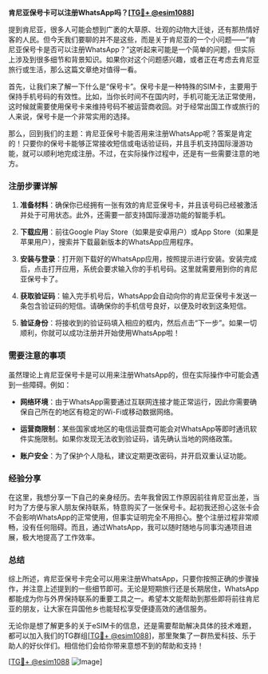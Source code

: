 **肯尼亚保号卡可以注册WhatsApp吗？[[TG💪+ @esim1088](https://t.me/s/esim1088)]**

提到肯尼亚，很多人可能会想到广袤的大草原、壮观的动物大迁徙，还有那热情好客的人民。但今天我们要聊的并不是这些，而是关于肯尼亚的一个小问题——“肯尼亚保号卡是否可以注册WhatsApp？”这听起来可能是一个简单的问题，但实际上涉及到很多细节和背景知识。如果你对这个问题感兴趣，或者正在考虑去肯尼亚旅行或生活，那么这篇文章绝对值得一看。

首先，让我们来了解一下什么是“保号卡”。保号卡是一种特殊的SIM卡，主要用于保持手机号码的有效性。比如，当你长时间不在国内时，手机可能无法正常使用，这时候就需要使用保号卡来维持号码不被运营商收回。对于经常出国工作或旅行的人来说，保号卡是一个非常实用的选择。

那么，回到我们的主题：肯尼亚保号卡能否用来注册WhatsApp呢？答案是肯定的！只要你的保号卡能够正常接收短信或电话验证码，并且手机支持国际漫游功能，就可以顺利地完成注册。不过，在实际操作过程中，还是有一些需要注意的地方。

### 注册步骤详解

1. **准备材料**：确保你已经拥有一张有效的肯尼亚保号卡，并且该号码已经被激活并处于可用状态。此外，还需要一部支持国际漫游功能的智能手机。
   
2. **下载应用**：前往Google Play Store（如果是安卓用户）或App Store（如果是苹果用户），搜索并下载最新版本的WhatsApp应用程序。

3. **安装与登录**：打开刚下载好的WhatsApp应用，按照提示进行安装。安装完成后，点击打开应用，系统会要求输入你的手机号码。这里就需要用到你的肯尼亚保号卡了。

4. **获取验证码**：输入完手机号后，WhatsApp会自动向你的肯尼亚保号卡发送一条包含验证码的短信。请确保你的手机信号良好，以便及时收到这条短信。

5. **验证身份**：将接收到的验证码填入相应的框内，然后点击“下一步”。如果一切顺利，你就可以成功注册并开始使用WhatsApp啦！

### 需要注意的事项

虽然理论上肯尼亚保号卡是可以用来注册WhatsApp的，但在实际操作中可能会遇到一些障碍。例如：

- **网络环境**：由于WhatsApp需要通过互联网连接才能正常运行，因此你需要确保自己所在的地区有稳定的Wi-Fi或移动数据网络。
  
- **运营商限制**：某些国家或地区的电信运营商可能会对WhatsApp等即时通讯软件实施限制。如果你发现无法收到验证码，请先确认当地的网络政策。

- **账户安全**：为了保护个人隐私，建议定期更改密码，并开启双重认证功能。

### 经验分享

在这里，我想分享一下自己的亲身经历。去年我曾因工作原因前往肯尼亚出差，当时为了方便与家人朋友保持联系，特意购买了一张保号卡。起初我还担心这张卡会不会影响WhatsApp的正常使用，但事实证明完全不用担心。整个注册过程非常顺畅，没有任何阻碍。而且，通过WhatsApp，我可以随时随地与同事沟通项目进展，极大地提高了工作效率。

### 总结

综上所述，肯尼亚保号卡完全可以用来注册WhatsApp，只要你按照正确的步骤操作，并注意上述提到的一些细节即可。无论是短期旅行还是长期居住，WhatsApp都能成为你与外界保持联系的重要工具之一。希望本文能帮助到那些即将前往肯尼亚的朋友，让大家在异国他乡也能轻松享受便捷高效的通信服务。

无论你是想了解更多的关于eSIM卡的信息，还是需要帮助解决具体的技术难题，都可以加入我们的TG群组[[TG💪+ @esim1088](https://t.me/s/esim1088)]，那里聚集了一群热爱科技、乐于助人的好伙伴们。相信他们会给你带来意想不到的帮助和支持！

[[TG💪+ @esim1088](https://t.me/s/esim1088) ![Image](https://i.postimg.cc/4NQfJmqS/Snipaste-2025-05-13-00-14-12.png)]